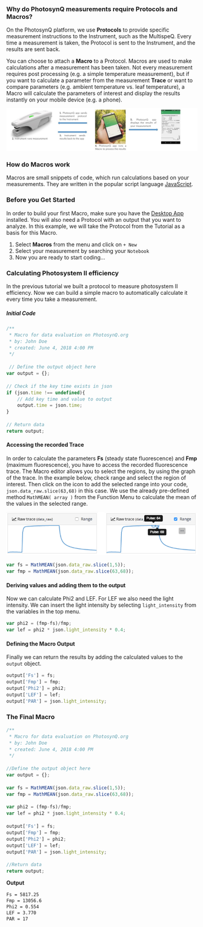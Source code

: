 ### Why do PhotosynQ measurements require Protocols and Macros?

On the PhotosynQ platform, we use **Protocols** to provide specific measurement instructions to the Instrument, such as the MultispeQ. Every time a measurement is taken, the Protocol is sent to the Instrument, and the results are sent back.

You can choose to attach a **Macro** to a Protocol. Macros are used to make calculations after a measurement has been taken. Not every measurement requires post processing (e.g. a simple temperature measurement), but if you want to calculate a parameter from the measurement **Trace** or want to compare parameters (e.g. ambient temperature vs. leaf temperature), a Macro will calculate the parameters of interest and display the results instantly on your mobile device (e.g. a phone).

![The steps involved in taking a measurement](../images/tutorials/_protocols_macros_workflow.jpg)

### How do Macros work

Macros are small snippets of code, which run calculations based on your measurements. They are written in the popular script language [JavaScript][JavaScript_URL].

### Before you Get Started

In order to build your first Macro, make sure you have the [Desktop App] installed. You will also need a Protocol with an output that you want to analyze. In this example, we will take the Protocol from the Tutorial as a basis for this Macro.

1. Select **Macros** from the menu and click on `+ New`
2. Select your measurement by searching your `Notebook`
3. Now you are ready to start coding…

### Calculating Photosystem II efficiency

In the previous tutorial we built a protocol to measure photosystem II efficiency. Now we can build a simple macro to automatically calculate it every time you take a measurement.

##### Initial Code

```javascript
/**
 * Macro for data evaluation on PhotosynQ.org
 * by: John Doe
 * created: June 4, 2018 4:00 PM
 */

 // Define the output object here
var output = {};

// Check if the key time exists in json
if (json.time !== undefined){
    // Add key time and value to output
    output.time = json.time;
}

// Return data
return output;
```

#### Accessing the recorded Trace

In order to calculate the parameters **Fs** (steady state fluorescence) and **Fmp** (maximum fluorescence), you have to access the recorded fluorescence trace. The Macro editor allows you to select the regions, by using the graph of the trace. In the example below, check range and select the region of interest. Then click on the <i class="fa fa-arrows-h"></i> icon to add the selected range into your code, `json.data_raw.slice(63,68)` in this case. We use the already pre-defined method `MathMEAN( array )` from the Function Menu to calculate the mean of the values in the selected range.

![Selecting a range of values using the Macro editor](../images/tutorials/_macros_building_a_macro.png)

```javascript
var fs = MathMEAN(json.data_raw.slice(1,5));
var fmp = MathMEAN(json.data_raw.slice(63,68));
```

#### Deriving values and adding them to the output

Now we can calculate Phi2 and LEF. For LEF we also need the light intensity. We can insert the light intensity by selecting `light_intensity` from the variables in the top menu.

```javascript
var phi2 = (fmp-fs)/fmp;
var lef = phi2 * json.light_intensity * 0.4;
```

#### Defining the Macro Output

Finally we can return the results by adding the calculated values to the `output` object.

```javascript
output['Fs'] = fs;
output['Fmp'] = fmp;
output['Phi2'] = phi2;
output['LEF'] = lef;
output['PAR'] = json.light_intensity;
```

### The Final Macro

```javascript
/**
 * Macro for data evaluation on PhotosynQ.org
 * by: John Doe
 * created: June 4, 2018 4:00 PM
 */

//Define the output object here
var output = {};

var fs = MathMEAN(json.data_raw.slice(1,5));
var fmp = MathMEAN(json.data_raw.slice(63,68));

var phi2 = (fmp-fs)/fmp;
var lef = phi2 * json.light_intensity * 0.4;

output['Fs'] = fs;
output['Fmp'] = fmp;
output['Phi2'] = phi2;
output['LEF'] = lef;
output['PAR'] = json.light_intensity;

//Return data
return output;
```

**Output**

    Fs = 5817.25
    Fmp = 13056.6
    Phi2 = 0.554
    LEF = 3.770
    PAR = 17

[JavaScript_URL]: https://www.w3schools.com/js/
[Desktop App]: https://chrome.google.com/webstore/detail/photosynq/mdbljehgiahgijmaeehfigldmmaofilg